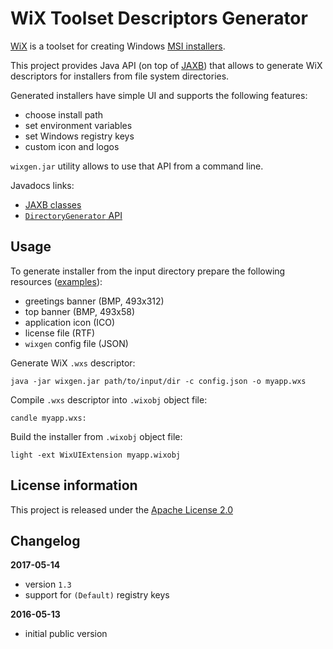 WiX Toolset Descriptors Generator
=================================

[WiX](http://wixtoolset.org/) is a toolset for creating Windows [MSI installers](https://en.wikipedia.org/wiki/Windows_Installer).

This project provides Java API (on top of [JAXB](https://en.wikipedia.org/wiki/Java_Architecture_for_XML_Binding))
that allows to generate WiX descriptors for installers from file system directories.

Generated installers have simple UI and supports the following features:

 - choose install path
 - set environment variables
 - set Windows registry keys
 - custom icon and logos

`wixgen.jar` utility allows to use that API from a command line.

Javadocs links:

  - [JAXB classes](http://akashche.github.io/wixgen/wixgen-jaxb/apidocs)
  - [`DirectoryGenerator` API](http://akashche.github.io/wixgen/wixgen-dir/apidocs)

Usage
-----

To generate installer from the input directory prepare the following resources ([examples](https://github.com/akashche/wixgen/tree/master/wixgen-dir/src/test/resources/com/redhat/akashche/wixgen/dir)):

 - greetings banner (BMP, 493x312)
 - top banner (BMP, 493x58)
 - application icon (ICO)
 - license file (RTF)
 - `wixgen` config file (JSON)

Generate WiX `.wxs` descriptor:

    java -jar wixgen.jar path/to/input/dir -c config.json -o myapp.wxs

Compile `.wxs` descriptor into `.wixobj` object file:

    candle myapp.wxs:

Build the installer from `.wixobj` object file:

    light -ext WixUIExtension myapp.wixobj

License information
-------------------

This project is released under the [Apache License 2.0](http://www.apache.org/licenses/LICENSE-2.0)

Changelog
---------

**2017-05-14**

 * version `1.3`
 * support for `(Default)` registry keys

**2016-05-13**

 * initial public version